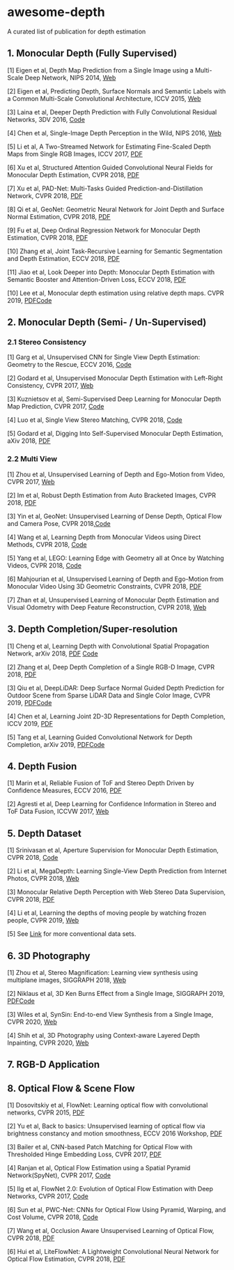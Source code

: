 # awesome-depth

A curated list of publication for depth estimation

## 1. Monocular Depth (Fully Supervised)

[1] Eigen et al, Depth Map Prediction from a Single Image using a Multi-Scale Deep Network, NIPS 2014, [Web](https://cs.nyu.edu/~deigen/depth/)

[2] Eigen et al, Predicting Depth, Surface Normals and Semantic Labels with a Common Multi-Scale Convolutional Architecture, ICCV 2015, [Web](https://cs.nyu.edu/~deigen/dnl/)

[3] Laina et al, Deeper Depth Prediction with Fully Convolutional Residual Networks, 3DV 2016, [Code](https://github.com/iro-cp/FCRN-DepthPrediction)

[4] Chen et al, Single-Image Depth Perception in the Wild, NIPS 2016, [Web](http://www-personal.umich.edu/~wfchen/depth-in-the-wild/)

[5] Li et al, A Two-Streamed Network for Estimating Fine-Scaled Depth Maps from Single RGB Images, ICCV 2017, [PDF](http://arxiv.org/abs/1607.00730)

[6] Xu et al, Structured Attention Guided Convolutional Neural Fields for Monocular Depth Estimation, CVPR 2018, [PDF](https://arxiv.org/abs/1803.11029)

[7] Xu et al, PAD-Net: Multi-Tasks Guided Prediction-and-Distillation Network, CVPR 2018, [PDF](https://arxiv.org/abs/1805.04409)

[8] Qi et al, GeoNet: Geometric Neural Network for Joint Depth and Surface Normal Estimation, CVPR 2018, [PDF](https://xjqi.github.io/geonet.pdf)

[9] Fu et al, Deep Ordinal Regression Network for Monocular Depth Estimation, CVPR 2018, [PDF](https://arxiv.org/abs/1806.02446)

[10] Zhang et al, Joint Task-Recursive Learning for Semantic Segmentation and Depth Estimation, ECCV 2018, [PDF](http://openaccess.thecvf.com/content_ECCV_2018/papers/Zhenyu_Zhang_Joint_Task-Recursive_Learning_ECCV_2018_paper.pdf)

[11] Jiao et al, Look Deeper into Depth: Monocular Depth Estimation with Semantic Booster and Attention-Driven Loss, ECCV 2018, [PDF](http://openaccess.thecvf.com/content_ECCV_2018/papers/Jianbo_Jiao_Look_Deeper_into_ECCV_2018_paper.pdf)

[10] Lee et al, Monocular depth estimation using relative depth maps. CVPR 2019, [PDF](http://openaccess.thecvf.com/content_CVPR_2019/papers/Lee_Monocular_Depth_Estimation_Using_Relative_Depth_Maps_CVPR_2019_paper.pdf)[Code](https://github.com/jaehanlee-mcl/monocular-depth-estimation-using-relative-depth-maps)

## 2. Monocular Depth (Semi- / Un-Supervised)

### 2.1 Stereo Consistency

[1] Garg et al, Unsupervised CNN for Single View Depth Estimation: Geometry to the Rescue, ECCV 2016,  [Code](https://github.com/Ravi-Garg/Unsupervised_Depth_Estimation)

[2] Godard et al, Unsupervised Monocular Depth Estimation with Left-Right Consistency, CVPR 2017, [Web](http://visual.cs.ucl.ac.uk/pubs/monoDepth/)

[3] Kuznietsov et al, Semi-Supervised Deep Learning for Monocular Depth Map Prediction, CVPR 2017, [Code](https://github.com/Yevkuzn/semodepth)

[4] Luo et al, Single View Stereo Matching, CVPR 2018, [Code](https://github.com/lawy623/SVS)

[5] Godard et al, Digging Into Self-Supervised Monocular Depth Estimation, aXiv 2018, [PDF](https://arxiv.org/abs/1711.07933)



### 2.2 Multi View

[1] Zhou et al, Unsupervised Learning of Depth and Ego-Motion from Video, CVPR 2017, [Web](https://people.eecs.berkeley.edu/~tinghuiz/projects/SfMLearner/)

[2] Im et al, Robust Depth Estimation from Auto Bracketed Images, CVPR 2018, [PDF](https://arxiv.org/abs/1803.07702)

[3] Yin et al, GeoNet: Unsupervised Learning of Dense Depth, Optical Flow and Camera Pose, CVPR 2018,[Code](https://github.com/yzcjtr/GeoNet)

[4] Wang et al, Learning Depth from Monocular Videos using Direct Methods, CVPR 2018, [Code](https://github.com/MightyChaos/LKVOLearner)

[5] Yang et al, LEGO: Learning Edge with Geometry all at Once by Watching Videos, CVPR 2018, [Code](https://github.com/zhenheny/LEGO)

[6] Mahjourian et al, Unsupervised Learning of Depth and Ego-Motion from Monocular Video
Using 3D Geometric Constraints, CVPR 2018, [PDF](https://arxiv.org/abs/1802.05522)

[7] Zhan et al, Unsupervised Learning of Monocular Depth Estimation and Visual Odometry
with Deep Feature Reconstruction, CVPR 2018, [Web](https://github.com/Huangying-Zhan/Depth-VO-Feat)

## 3. Depth Completion/Super-resolution

[1] Cheng et al, Learning Depth with Convolutional Spatial Propagation Network, arXiv 2018, [PDF](https://arxiv.org/pdf/1810.02695.pdf) [Code](https://github.com/XinJCheng/CSPN)

[2] Zhang et al, Deep Depth Completion of a Single RGB-D Image, CVPR 2018, [PDF](http://openaccess.thecvf.com/content_cvpr_2018/papers/Zhang_Deep_Depth_Completion_CVPR_2018_paper.pdf)

[3] Qiu et al, DeepLiDAR: Deep Surface Normal Guided Depth Prediction for Outdoor Scene from Sparse LiDAR Data and Single Color Image, CVPR 2019, [PDF](http://openaccess.thecvf.com/content_CVPR_2019/papers/Qiu_DeepLiDAR_Deep_Surface_Normal_Guided_Depth_Prediction_for_Outdoor_Scene_CVPR_2019_paper.pdf)[Code](https://github.com/JiaxiongQ/DeepLiDAR)

[4] Chen et al, Learning Joint 2D-3D Representations for Depth Completion, ICCV 2019, [PDF](http://openaccess.thecvf.com/content_ICCV_2019/papers/Chen_Learning_Joint_2D-3D_Representations_for_Depth_Completion_ICCV_2019_paper.pdf)

[5] Tang et al, Learning Guided Convolutional Network for Depth Completion, arXiv 2019, [PDF](https://arxiv.org/pdf/1908.01238.pdf)[Code](https://github.com/kakaxi314/GuideNet)

## 4. Depth Fusion

[1] Marin et al, Reliable Fusion of ToF and Stereo Depth Driven by Confidence Measures, ECCV 2016, [PDF](https://lttm.dei.unipd.it//paper_data/eccv16/LCfusion-eccv16.pdf)

[2] Agresti et al, Deep Learning for Confidence Information in Stereo and ToF Data Fusion, ICCVW 2017, [Web](https://lttm.dei.unipd.it/paper_data/deepfusion/)


## 5. Depth Dataset

[1] Srinivasan et al, Aperture Supervision for Monocular Depth Estimation, CVPR 2018, [Code](https://github.com/google/aperture_supervision)

[2] Li et al, MegaDepth: Learning Single-View Depth Prediction from Internet Photos, CVPR 2018, [Web](http://www.cs.cornell.edu/projects/megadepth/)

[3] Monocular Relative Depth Perception with Web Stereo Data Supervision, CVPR 2018, [PDF](http://openaccess.thecvf.com/content_cvpr_2018/papers/Xian_Monocular_Relative_Depth_CVPR_2018_paper.pdf)

[4] Li et al, Learning the depths of moving people by watching frozen people, CVPR 2019, [Web](https://mannequin-depth.github.io/)

[5] See [Link](https://scott89.github.io/depth-talk/#/6/1) for more conventional data sets.



## 6. 3D Photography 

[1] Zhou et al, Stereo Magnification: Learning view synthesis using multiplane images, SIGGRAPH 2018, [Web](https://people.eecs.berkeley.edu/~tinghuiz/projects/mpi/)

[2] Niklaus et al, 3D Ken Burns Effect from a Single Image, SIGGRAPH 2019, [PDF](https://arxiv.org/pdf/1909.05483.pdf)[Code](https://github.com/sniklaus/3d-ken-burns)

[3] Wiles et al, SynSin: End-to-end View Synthesis from a Single Image, CVPR 2020, [Web](http://www.robots.ox.ac.uk/~ow/synsin.html)

[4] Shih et al, 3D Photography using Context-aware Layered Depth Inpainting, CVPR 2020, [Web](https://shihmengli.github.io/3D-Photo-Inpainting/)

## 7. RGB-D Application

## 8. Optical Flow & Scene Flow

[1] Dosovitskiy et al, FlowNet: Learning optical flow with convolutional networks, CVPR 2015, [PDF](https://www.cv-foundation.org/openaccess/content_iccv_2015/papers/Dosovitskiy_FlowNet_Learning_Optical_ICCV_2015_paper.pdf)

[2] Yu et al, Back to basics: Unsupervised learning of optical flow via brightness constancy and motion smoothness, ECCV 2016 Workshop, [PDF](https://arxiv.org/pdf/1608.05842v1.pdf)

[3] Bailer et al, CNN-based Patch Matching for Optical Flow with Thresholded Hinge Embedding Loss, CVPR 2017, [PDF](http://arxiv.org/abs/1607.08064)

[4] Ranjan et al, Optical Flow Estimation using a Spatial Pyramid Network(SpyNet), CVPR 2017, [Code](https://github.com/anuragranj/spynet)

[5] Ilg et al, FlowNet 2.0: Evolution of Optical Flow Estimation with Deep Networks, CVPR 2017, [Code](https://github.com/lmb-freiburg/flownet2)

[6] Sun et al, PWC-Net: CNNs for Optical Flow Using Pyramid, Warping, and Cost Volume, CVPR 2018, [Code](https://github.com/NVlabs/PWC-Net)

[7] Wang et al, Occlusion Aware Unsupervised Learning of Optical Flow, CVPR 2018, [PDF](http://arxiv.org/abs/1711.05890)

[6] Hui et al, LiteFlowNet: A Lightweight Convolutional Neural Network for Optical Flow Estimation, CVPR 2018, [PDF](http://openaccess.thecvf.com/content_cvpr_2018/papers/Hui_LiteFlowNet_A_Lightweight_CVPR_2018_paper.pdf)
